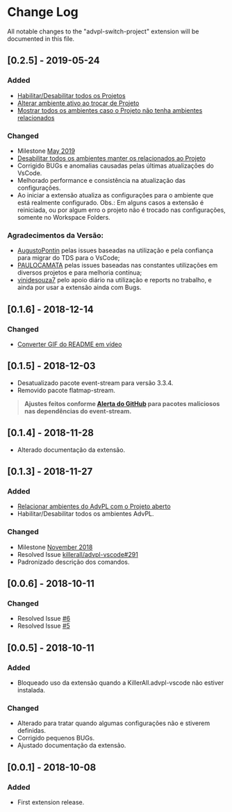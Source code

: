 # Change Log
All notable changes to the "advpl-switch-project" extension will be documented in this file.

<!-- ## [Unreleased]
### Changed
- Update and improvement of Polish translation from [@m-aciek](https://github.com/m-aciek). -->

## [0.2.5] - 2019-05-24
### Added
- [Habilitar/Desabilitar todos os Projetos](https://github.com/AlencarGabriel/advpl-switch-project/issues/16)
- [Alterar ambiente ativo ao trocar de Projeto](https://github.com/AlencarGabriel/advpl-switch-project/issues/14)
- [Mostrar todos os ambientes caso o Projeto não tenha ambientes relacionados](https://github.com/AlencarGabriel/advpl-switch-project/issues/13)

### Changed
- Milestone [May 2019](https://github.com/AlencarGabriel/advpl-switch-project/milestone/3?closed=1)
- [Desabilitar todos os ambientes manter os relacionados ao Projeto](https://github.com/AlencarGabriel/advpl-switch-project/issues/17)
- Corrigido BUGs e anomalias causadas pelas últimas atualizações do VsCode.
- Melhorado performance e consistência na atualização das configurações.
- Ao iniciar a extensão atualiza as configurações para o ambiente que está realmente configurado. Obs.: Em alguns casos a extensão é reiniciada, ou por algum erro o projeto não é trocado nas configurações, somente no Workspace Folders.

### Agradecimentos da Versão:
- [AugustoPontin](https://github.com/AugustoPontin) pelas issues baseadas na utilização e pela confiança para migrar do TDS para o VsCode;
- [PAULOCAMATA](https://github.com/PAULOCAMATA) pelas issues baseadas nas constantes utilizações em diversos projetos e para melhoria contínua;
- [vinidesouza7](https://github.com/vinidesouza7) pelo apoio diário na utilização e reports no trabalho, e ainda por usar a extensão ainda com Bugs.

## [0.1.6] - 2018-12-14
### Changed
- [Converter GIF do README em vídeo](https://github.com/AlencarGabriel/advpl-switch-project/issues/15)

## [0.1.5] - 2018-12-03
- Desatualizado pacote event-stream para versão 3.3.4.
- Removido pacote flatmap-stream.

>**Ajustes feitos conforme [Alerta do GitHub](https://github.com/dominictarr/event-stream/issues/116) para pacotes maliciosos nas dependências do event-stream.**

## [0.1.4] - 2018-11-28
- Alterado documentação da extensão.

## [0.1.3] - 2018-11-27
### Added
- [Relacionar ambientes do AdvPL com o Projeto aberto](https://github.com/AlencarGabriel/advpl-switch-project/issues/8)
- Habilitar/Desabilitar todos os ambientes AdvPL.

### Changed
- Milestone [November 2018](https://github.com/AlencarGabriel/advpl-switch-project/milestone/1?closed=1)
- Resolved Issue [killerall/advpl-vscode#291](https://github.com/killerall/advpl-vscode/issues/291)
- Padronizado descrição dos comandos.

## [0.0.6] - 2018-10-11
### Changed
- Resolved Issue [#6](https://github.com/AlencarGabriel/advpl-switch-project/issues/6)
- Resolved Issue [#5](https://github.com/AlencarGabriel/advpl-switch-project/issues/5)

## [0.0.5] - 2018-10-11
### Added
- Bloqueado uso da extensão quando a KillerAll.advpl-vscode não estiver instalada.

### Changed
- Alterado para tratar quando algumas configurações não e stiverem definidas.
- Corrigido pequenos BUGs.
- Ajustado documentação da extensão.

## [0.0.1] - 2018-10-08
### Added
- First extension release.


<!-- ### Changed

### Removed -->